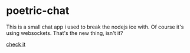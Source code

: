 # poetric-chat

This is a small chat app i used to break the nodejs ice with. Of course it's using websockets. That's the new thing, isn't it?

<a href="http://chat.kerkstra.me/">check it</a>
